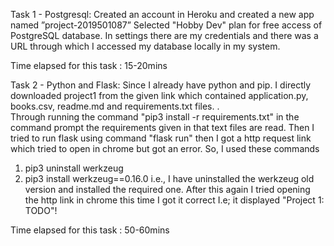 Task 1 - Postgresql:
Created an account in Heroku and created a new app named ”project-2019501087”
Selected "Hobby Dev" plan for free access of PostgreSQL database.
In settings there are my credentials and there was a URL through which I accessed my database locally in my system.

Time elapsed for this task : 15-20mins


Task 2 - Python and Flask:
Since I already have python and pip. I directly downloaded project1 from the given link which contained application.py, books.csv, readme.md and requirements.txt files. .   
Through running the command "pip3 install -r requirements.txt" in the command prompt the requirements given in that text files are read.
Then I tried to run flask using command "flask run" then I got a http request link which tried to open in chrome but got an error.
So, I used these commands 
 1. pip3 uninstall werkzeug
 2. pip3 install werkzeug==0.16.0
i.e., I have uninstalled the werkzeug old version and installed the required one.
After this again I tried opening the http link in chrome this time I got it correct
I.e; it displayed "Project 1: TODO"!

Time elapsed for this task : 50-60mins

